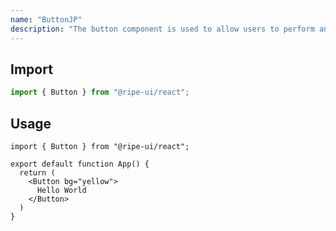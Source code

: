 ```yaml
---
name: "ButtonJP"
description: "The button component is used to allow users to perform an action."
---
```


## Import

```jsx
import { Button } from "@ripe-ui/react";
```

## Usage

```ripe
import { Button } from "@ripe-ui/react";

export default function App() {
  return (
    <Button bg="yellow">
      Hello World
    </Button>
  )
}
```
